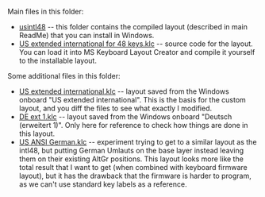 Main files in this folder:
 - [usintl48](usintl48) -- this folder contains the compiled layout (described in main ReadMe) that you can install in Windows.
 - [US extended international for 48 keys.klc](US%20extended%20international%20for%2048%20keys.klc) -- source code for the layout.
   You can load it into MS Keyboard Layout Creator and compile it yourself to the installable layout.

Some additional files in this folder:
 - [US extended international.klc](US%20extended%20international.klc) -- layout saved from the Windows onboard "US extended international".
  This is the basis for the custom layout, and you diff the files to see what exactly I modified.
 - [DE ext 1.klc](DE%20ext%201.klc) -- layout saved from the Windows onboard "Deutsch (erweitert 1)". 
   Only here for reference to check how things are done in this layout.
 - [US ANSI German.klc](US%20ANSI%20German.klc) -- experiment trying to get to a similar layout as the intl48, 
   but putting German Umlauts on the base layer instead leaving them on their existing AltGr positions.
   This layout looks more like the total result that I want to get (when combined with keyboard firmware layout),
   but it has the drawback that the firmware is harder to program, as we can't use standard key labels as a reference.
